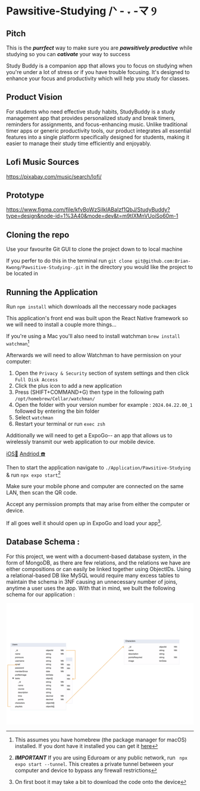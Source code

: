 # Pawsitive-Studying /ᐠ - ˕ -マ Ⳋ

## Pitch

This is the **_purrfect_** way to make sure you are **_pawsitively productive_** while studying so you can **_cativate_** your way to success

Study Buddy is a companion app that allows you to focus on studying when you're under a lot of stress or if you have trouble focusing. It's designed to enhance your focus and productivity which will help you study for classes.

## Product Vision

For students who need effective study habits, StudyBuddy is a study management app that provides personalized study and break timers, reminders for assignments, and focus-enhancing music. Unlike traditional timer apps or generic productivity tools, our product integrates all essential features into a single platform specifically designed for students, making it easier to manage their study time efficiently and enjoyably.

## Lofi Music Sources

<a>https://pixabay.com/music/search/lofi/</a>

## Prototype

https://www.figma.com/file/kfvBoWzSjIklABaIzf1QbJ/StudyBuddy?type=design&node-id=1%3A40&mode=dev&t=m9tIXMnVUoiSo60m-1

## Cloning the repo

Use your favourite Git GUI to clone the project down to to local machine

If you perfer to do this in the terminal run `git clone git@github.com:Brian-Kwong/Pawsitive-Studying-.git` in the directory you would like the project to be located in

## Running the Application

Run `npm install` which downloads all the neccessary node packages

This application's front end was built upon the React Native framework so we will need to install a couple more things...

If you're using a Mac you'll also need to install watchman `brew install watchman`[^1]

Afterwards we will need to allow Watchman to have permission on your computer:

1. Open the `Privacy & Security` section of system settings and then click `Full Disk Access`
2. Click the plus icon to add a new application
3. Press (SHIFT+COMMAND+G) then type in the following path `/opt/homebrew/Cellar/watchman/`
4. Open the folder with your version number for example : `2024.04.22.00_1` followed by entering the bin folder
5. Select `watchman`
6. Restart your terminal or run `exec zsh`

[^1]: This assumes you have homebrew (the package manager for macOS) installed. If you dont have it installed you can get it [here](https://brew.sh/)

Additionally we will need to get a ExpoGo-- an app that allows us to wirelessly transmit our web application to our mobile device.

[iOS📱](https://apps.apple.com/us/app/expo-go/id982107779)
[Andriod ☎️](https://play.google.com/store/apps/details?id=host.exp.exponent&hl=en_US&gl=US&pli=1)

Then to start the application navigate to `./Application/Pawsitive-Studying` & run `npx expo start`[^2]

[^2]: **_IMPORTANT_** If you are using Eduroam or any public network, run ` npx expo start --tunnel`. This creates a private tunnel between your computer and device to bypass any firewall restrictions

Make sure your mobile phone and computer are connected on the same LAN, then scan the QR code.

Accept any permission prompts that may arise from either the computer or device.

If all goes well it should open up in ExpoGo and load your app[^3].
[^3]: On first boot it may take a bit to download the code onto the device

## Database Schema :
For this project, we went with a document-based database system, in the form of MongoDB, as there are few relations, and the relations we have are either compositions or can easily be linked together using ObjectIDs.  Using a relational-based DB like MySQL would require many excess tables to maintain the schema in 3NF causing an unnecessary number of joins, anytime a user uses the app.
With that in mind, we built the following schema for our application :

![Databse ERD](./assets/ERD.png "Database ERD")
